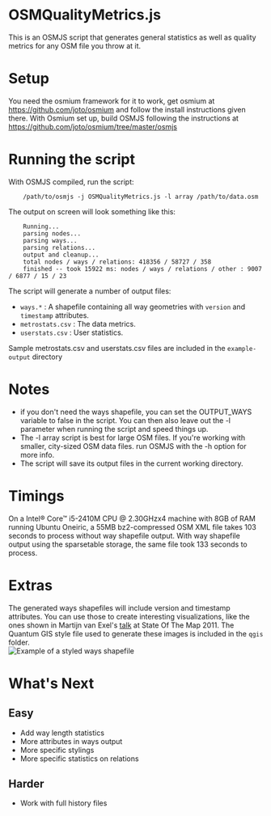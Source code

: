 OSMQualityMetrics.js
====================
This is an OSMJS script that generates general statistics as well as 
quality metrics for any OSM file you throw at it.

Setup
=====
You need the osmium framework for it to work, get osmium at 
https://github.com/joto/osmium and follow the install instructions 
given there. With Osmium set up, build OSMJS following the
instructions at https://github.com/joto/osmium/tree/master/osmjs

Running the script
==================
With OSMJS compiled, run the script:

        /path/to/osmjs -j OSMQualityMetrics.js -l array /path/to/data.osm

The output on screen will look something like this:

        Running...
        parsing nodes...
        parsing ways...
        parsing relations...
        output and cleanup...
        total nodes / ways / relations: 418356 / 58727 / 358
        finished -- took 15922 ms: nodes / ways / relations / other : 9007 / 6877 / 15 / 23


The script will generate a number of output files:

- `ways.*` : A shapefile containing all way geometries with `version` and
`timestamp` attributes. 
- `metrostats.csv` : The data metrics. 
- `userstats.csv` : User statistics.

Sample metrostats.csv and userstats.csv files are included in the `example-output` directory

Notes
=====
- if you don't need the ways shapefile, you can set the OUTPUT_WAYS
variable to false in the script. You can then also leave out the -l 
parameter when running the script and speed things up. 
- The -l array script is best for large OSM files. If you're working
with smaller, city-sized OSM data files. run OSMJS with the -h option 
for more info. 
- The script will save its output files in the current working
directory.

Timings
=======
On a Intel® Core™ i5-2410M CPU @ 2.30GHzx4 machine with 8GB of RAM
running Ubuntu Oneiric, a 55MB bz2-compressed OSM XML file takes 103
seconds to process without way shapefile output. With way shapefile 
output using the sparsetable storage, the same file took 133 seconds to
process.  

Extras
======
The generated ways shapefiles will include version and timestamp attributes. You can use those to create interesting visualizations, like the ones shown in Martijn van Exel's [talk](http://www.slideshare.net/mvexel/insert-coin-to-play) at State Of The Map 2011. The Quantum GIS style file used to generate these images is included in the `qgis` folder.  
![Example of a styled ways shapefile](https://github.com/mvexel/OSMQualityMetrics/blob/master/qgis/styled-ways-example.png?raw=true)

What's Next
===========
Easy
----
* Add way length statistics
* More attributes in ways output
* More specific stylings
* More specific statistics on relations

Harder
------
* Work with full history files
